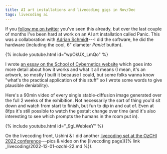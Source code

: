 ```yaml
---
title: AI art installations and livecoding gigs in Nov/Dec
tags: livecoding ai
---
```


If you [follow me on twitter](https://twitter.com/benswift) you've seen this
already, but over the last couple of months I've been hard at work on an AI art
installation called Panic. This was a collaboration with [Adrian
Schmidt](https://cybernetics.anu.edu.au/people/adrian-schmidt/)---I did the
software, he did the hardware (including the cool, 6" diameter _Panic!_ button).

{% include youtube.html id="wpOkUX_LmQo" %}

I wrote [an essay on the School of Cybernetics
website](https://cybernetics.anu.edu.au/news/2022/11/22/panic-a-serendipity-engine/)
which goes into more detail about how it works and what it all means (I mean,
it's an artwork, so mostly I built it because I could, but some folks wanna know
"what's the practical application of this stuff" so I wrote some words to give
plausible deniability).

Here's a 90min video of every single stable-diffusion image generated over the
full 2 weeks of the exhibition. Not necessarily the sort of thing you'd sit down
and watch from start to finish, but fun to dip in and out of. Even at 8fps it's
still possible to watch the gestalt change over time (and it's also interesting
to see which prompts the humans in the room put in).

{% include youtube.html id="_9gLWebIeeY" %}

On the livecoding front, Ushini & I did another [livecoding set at the OzCHI
2022 conference](https://www.ozchi.org/2022/creative_4.html)---pics & video on
the [livecoding page]({% link _livecoding/2022-12-01-ozchi-22.md %}).
